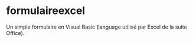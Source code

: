 # formulaireexcel
Un simple formulaire en Visual Basic (language utilisé par Excel de la suite Office).
